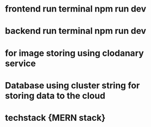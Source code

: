 # frontend run terminal  npm run dev
# backend run terminal npm run dev
# for image storing using clodanary service 
# Database using cluster string for storing data to the cloud
# techstack {MERN stack}
 